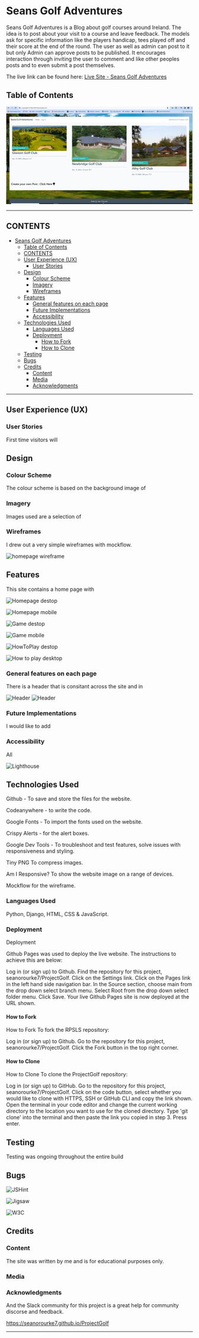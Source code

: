 # Seans Golf Adventures

Seans Golf Adventures is a Blog about golf courses around Ireland. The idea is to post about your visit to a course and leave feedback. The models ask for specific information like the players handicap, tees played off and their score at the end of the round. The user as well as admin can post to it but only Admin can approve posts to be published. It encourages interaction through inviting the user to comment and like other peoples posts and to even submit a post themselves. 

The live link can be found here: [Live Site - Seans Golf Adventures](https://projectgolf-537a6c2d3f19.herokuapp.com/)


## Table of Contents


![screenshot across differant device sizes](static/media/images/ScreenshotDesktop.png)

---

## CONTENTS

- [Seans Golf Adventures](#seans-golf-adventures)
  - [Table of Contents](#table-of-contents)
  - [CONTENTS](#contents)
  - [User Experience (UX)](#user-experience-ux)
    - [User Stories](#user-stories)
  - [Design](#design)
    - [Colour Scheme](#colour-scheme)
    - [Imagery](#imagery)
    - [Wireframes](#wireframes)
  - [Features](#features)
    - [General features on each page](#general-features-on-each-page)
    - [Future Implementations](#future-implementations)
    - [Accessibility](#accessibility)
  - [Technologies Used](#technologies-used)
    - [Languages Used](#languages-used)
    - [Deployment](#deployment)
      - [How to Fork](#how-to-fork)
      - [How to Clone](#how-to-clone)
  - [Testing](#testing)
  - [Bugs](#bugs)
  - [Credits](#credits)
    - [Content](#content)
    - [Media](#media)
    - [Acknowledgments](#acknowledgments)

---

## User Experience (UX)

### User Stories

First time visitors will

## Design

### Colour Scheme

The colour scheme is based on the background image of 



### Imagery

Images used are a selection of 

### Wireframes

I drew out a very simple wireframes with mockflow.


![homepage wireframe](static/media/images/)

## Features

This site contains a home page with

![Homepage destop]()

![Homepage mobile]()



![Game destop]()

![Game mobile]()



![HowToPlay destop]()



![How to play desktop]()

### General features on each page

There is a header that is consitant across the site and in

![Header]()
![Header]()

### Future Implementations

I would like to add 

### Accessibility

All 

![Lighthouse]()

## Technologies Used

Github - To save and store the files for the website.

Codeanywhere - to write the code.

Google Fonts - To import the fonts used on the website.

Crispy Alerts - for the alert boxes.

Google Dev Tools - To troubleshoot and test features, solve issues with responsiveness and styling.

Tiny PNG To compress images.

Am I Responsive? To show the website image on a range of devices.

Mockflow for the wireframe.



### Languages Used

Python, Django, HTML, CSS & JavaScript.

### Deployment

Deployment

Github Pages was used to deploy the live website. The instructions to achieve this are below:

Log in (or sign up) to Github.
Find the repository for this project, seanorourke7/ProjectGolf.
Click on the Settings link.
Click on the Pages link in the left hand side navigation bar.
In the Source section, choose main from the drop down select branch menu. Select Root from the drop down select folder menu.
Click Save. Your live Github Pages site is now deployed at the URL shown.

#### How to Fork

How to Fork
To fork the RPSLS repository:

Log in (or sign up) to Github.
Go to the repository for this project, seanorourke7/ProjectGolf.
Click the Fork button in the top right corner.

#### How to Clone

How to Clone
To clone the ProjectGolf repository:

Log in (or sign up) to GitHub.
Go to the repository for this project, seanorourke7/ProjectGolf.
Click on the code button, select whether you would like to clone with HTTPS, SSH or GitHub CLI and copy the link shown.
Open the terminal in your code editor and change the current working directory to the location you want to use for the cloned directory.
Type 'git clone' into the terminal and then paste the link you copied in step 3. Press enter.

## Testing

Testing was ongoing throughout the entire build

## Bugs





![JSHint](/assets/images/readme/jshint.png)

![Jigsaw](/assets/images/readme/css-valid.png)

![W3C](assets/images/readme/html-valid.png)

## Credits



### Content

The site was written by me and is for educational purposes only.

### Media



### Acknowledgments


And the Slack community for this project is a great help for community discorse and feedback.

<https://seanorourke7.github.io/ProjectGolf>

---
